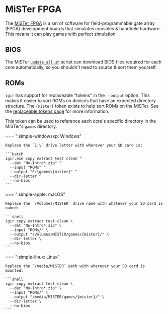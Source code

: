 # MiSTer FPGA

The [MiSTer FPGA](https://github.com/MiSTer-devel/Wiki_MiSTer/wiki) is a set of software for field-programmable gate array (FPGA) development boards that simulates consoles & handheld hardware. This means it can play games with perfect simulation.

## BIOS

The MiSTer [`update_all.sh`](https://github.com/theypsilon/Update_All_MiSTer) script can download BIOS files required for each core automatically, so you shouldn't need to source & sort them yourself.

## ROMs

`igir` has support for replaceable "tokens" in the `--output` option. This makes it easier to sort ROMs on devices that have an expected directory structure. The `{mister}` token exists to help sort ROMs on the MiSTer. See the [replaceable tokens page](../../output/tokens.md) for more information.

This token can be used to reference each core's specific directory in the MiSTer's `games` directory.

=== ":simple-windowsxp: Windows"

    Replace the `E:\` drive letter with wherever your SD card is:

    ```batch
    igir.exe copy extract test clean ^
      --dat "No-Intro*.zip" ^
      --input "ROMs" ^
      --output "E:\games\{mister}" ^
      --dir-letter ^
      --no-bios
    ```

=== ":simple-apple: macOS"

    Replace the `/Volumes/MISTER` drive name with whatever your SD card is named:

    ```shell
    igir copy extract test clean \
      --dat "No-Intro*.zip" \
      --input "ROMs/" \
      --output "/Volumes/MISTER/games/{mister}/" \
      --dir-letter \
      --no-bios
    ```

=== ":simple-linux: Linux"

    Replace the `/media/MISTER` path with wherever your SD card is mounted:

    ```shell
    igir copy extract test clean \
      --dat "No-Intro*.zip" \
      --input "ROMs/" \
      --output "/media/MISTER/games/{mister}/" \
      --dir-letter \
      --no-bios
    ```
